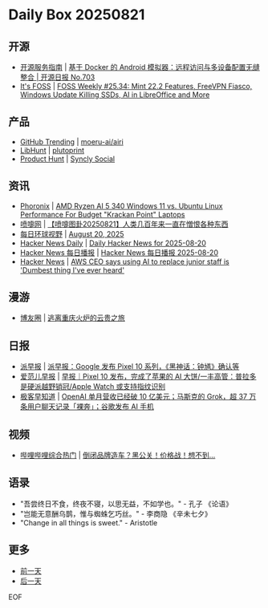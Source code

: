 # Daily Box 20250821

## 开源
- [开源服务指南](https://osguider.com/blog/) | [基于 Docker 的 Android 模拟器：远程访问与多设备配置无缝整合 | 开源日报 No.703](https://osguider.com/blog/post/daily/daily-703/)
- [It's FOSS](https://itsfoss.com/) | [FOSS Weekly #25.34: Mint 22.2 Features, FreeVPN Fiasco, Windows Update Killing SSDs, AI in LibreOffice and More](https://itsfoss.com/newsletter/foss-weekly-25-34/)

## 产品
- [GitHub Trending](https://github.com/trending?since=daily) | [moeru-ai/airi](https://github.com/moeru-ai/airi)
- [LibHunt](https://www.libhunt.com/) | [plutoprint](https://www.libhunt.com/r/plutoprint)
- [Product Hunt](https://www.producthunt.com) | [Syncly Social](https://www.producthunt.com/products/syncly)

## 资讯
- [Phoronix](https://www.phoronix.com/) | [AMD Ryzen AI 5 340 Windows 11 vs. Ubuntu Linux Performance For Budget "Krackan Point" Laptops](https://www.phoronix.com/review/amd-krackan-point-windows-linux)
- [喷嚏网](http://www.dapenti.com/blog/blog.asp?subjectid=70&name=xilei) | [【喷嚏图卦20250821】人类几百年来一直在憎恨各种东西](http://www.dapenti.com/blog/more.asp?name=xilei&id=187812)
- [每日环球视野](https://idai.ly/) | [August 20, 2025](http://m.idai.ly/se/a193iG?1755648000)
- [Hacker News Daily](https://www.daemonology.net/hn-daily/) | [Daily Hacker News for 2025-08-20](https://www.daemonology.net/hn-daily/2025-08-20.html)
- [Hacker News 每日播报](https://hacker-news.agi.li/) | [Hacker News 每日播报 2025-08-20](https://hacker-news.agi.li/post/2025-08-20)
- [Hacker News](https://news.ycombinator.com/front) | [AWS CEO says using AI to replace junior staff is 'Dumbest thing I've ever heard'](https://news.ycombinator.com/item?id=44972151)

## 漫游
- [博友圈](https://www.boyouquan.com/home) | [逃离重庆火炉的云贵之旅](https://www.boyouquan.com/go?from=feed&link=https%3A%2F%2Fchidd.net%2F2025%2F08%2F21%2F2025-yun-nan-gui-zhou.html)

## 日报
- [派早报](https://sspai.com/tag/%E6%B4%BE%E6%97%A9%E6%8A%A5) | [派早报：Google 发布 Pixel 10 系列，《黑神话：钟馗》确认等](https://sspai.com/post/101994)
- [爱范儿早报](https://www.ifanr.com/category/ifanrnews) | [早报｜Pixel 10 发布，完成了苹果的 AI 大饼/一丰高管：普拉多是硬派越野销冠/Apple Watch 或支持指纹识别](https://www.ifanr.com/1634850)
- [极客早知道](https://www.geekpark.net/column/74) | [OpenAI 单月营收已经破 10 亿美元；马斯克的 Grok，超 37 万条用户聊天记录「裸奔」；谷歌发布 AI 手机](https://www.geekpark.net/news/352917)

## 视频
- [哔哩哔哩综合热门](https://www.bilibili.com/v/popular/all/) | [倒闭品牌造车？黑公关！价格战！想不到…](https://b23.tv/BV1QoYmzsEJH)

## 语录
- "吾尝终日不食，终夜不寝，以思无益，不如学也。" - 孔子 《论语》
- "岂能无意酬乌鹊，惟与蜘蛛乞巧丝。" - 李商隐 《辛未七夕》
- "Change in all things is sweet." - Aristotle

## 更多
- [前一天](daily-box-20250820.md)
- [后一天](daily-box-20250822.md)

EOF